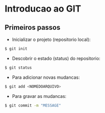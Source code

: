 # Introducao ao GIT

## Primeiros passos

- Inicializar o projeto (repositorio local):

```bash
$ git init
```

- Descobrir o estado (status) do repositorio:

```bash
$ git status
```

- Para adicionar novas mudancas:

```bash
$ git add <NOMEDOARQUIVO>
```

- Para gravar as mudancas:

```bash
$ git commit -m "MESSAGE"
```
